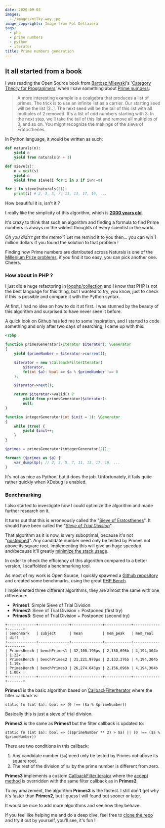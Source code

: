 ```yaml
---
date: 2020-09-03
images: 
  - /images/milky-way.jpg
image_copyrights: Image from Pol Dellaiera
tags:
  - php
  - prime numbers
  - python
  - iterator
title: Prime numbers generation
---
```


## It all started from a book

I was reading the Open Source book from [Bartosz Milewski][bartosz website]'s '[Category Theory for Programmers][Category theory for programmers]' when I saw something about
[Prime numbers][prime number wikipedia]:

> A more interesting example is a coalgebra that produces a list of
> primes. The trick is to use an infinite list as a carrier. Our starting
> seed will be the list [2..]. The next seed will be the tail
> of this list with all multiples of 2 removed. It's a list of odd numbers
> starting with 3. In the next step, we'll take the tail of this list and
> remove all multiples of 3, and so on. You might recognize the makings of
> the sieve of Eratosthenes.

In Python language, it would be written as such:

```python
def naturals(n):
    yield n
    yield from naturals(n + 1)

def sieve(s):
    n = next(s)
    yield n
    yield from sieve(i for i in s if i%n!=0)

for i in sieve(naturals(2)):
    print(i) # 2, 3, 5, 7, 11, 13, 17, 19, ... 
```

How beautiful it is, isn't it ?

I really like the simplicity of this algorithm, which is [**2000 years old**][sieve of eratosthenes].

It's crazy to think that such an algorithm and finding a formula to find Prime numbers is always on the wildest thoughts
of every scientist in the world.

_Oh you didn't get the memo_ ? Let me remind it to you then... you can win 1 million dollars if you found the solution
to that problem !

Finding how Prime numbers are distributed across Naturals is one of the [Millenium Prize problems][millenium prizes],
if you find it too easy, you can pick another one. Cheers.

### How about in PHP ?

I just did a huge refactoring in [loophp/collection][loophp/collection github] and I know that PHP is not the best
language for this thing, but I wanted to try, you know, just to check if this is possible and compare it with the
Python syntax.

At first, I had no idea on how to do it at first. I was stunned by the beauty of this algorithm and surprised to have
never seen it before.

A quick look on Github has led me to some inspiration, and I started to code something and only after two days of
searching, I came up with this:

```php
<?php 

function primesGenerator(\Iterator $iterator): \Generator
{
    yield $primeNumber = $iterator->current();

    $iterator = new \CallbackFilterIterator(
        $iterator,
        fn(int $a): bool => $a % $primeNumber !== 0
    );

    $iterator->next();

    return $iterator->valid() ?
        yield from primesGenerator($iterator):
        null;
}

function integerGenerator(int $init = 1): \Generator
{
    while (true) {
        yield $init++;
    }
}

$primes = primesGenerator(integerGenerator(2));

foreach ($primes as $p) {
    var_dump($p); // 2, 3, 5, 7, 11, 13, 17, 19, ...
}
```

It's not as nice as Python, but it does the job. Unfortunately, it fails quite rather quickly when XDebug is enabled.

### Benchmarking

I also started to investigate how I could optimize the algorithm and made further research on it.

It turns out that this is erroneously called the "[Sieve of Eratosthenes][sieve of eratosthenes]".
It should have been called the "_[Sieve of Trial Division][trial division wikipedia]_".

That algorithm as it is now, is very suboptimal, because it's not "[postponed][postponed sieve]".
Any candidate number need only be tested by Primes not above its square root.
Implementing this will give an huge speedup and/because it'll greatly [minimize the stack usage][minimize the stack usage].

In order to check the efficiency of this algorithm compared to a better version, I scaffolded a benchmarking tool.

As most of my work is Open Source, I quickly spawned a [Github repository][github repository] and created some
benchmarks, using the great [PHP Bench][phpbench/phpbench github].

I implemented three different algorithms, they are almost the same with one difference:

* **Primes1**: Simple Sieve of Trial Division
* **Primes2**: Sieve of Trial Division + Postponed (first try)
* **Primes3**: Sieve of Trial Division + Postponed (second try)

```
+-------------+--------------+--------------+------------+------------+-------+
| benchmark   | subject      | mean         | mem_peak   | mem_real   | diff  |
+-------------+--------------+--------------+------------+------------+-------+
| PrimesBench | benchPrimes1 | 32,100.196μs | 2,130,696b | 4,194,304b | 1.22x |
| PrimesBench | benchPrimes2 | 31,221.970μs | 2,133,376b | 4,194,304b | 1.19x |
| PrimesBench | benchPrimes3 | 26,274.643μs | 2,156,096b | 4,194,304b | 1.00x |
+-------------+--------------+--------------+------------+------------+-------+
```

**Primes1** is the basic algorithm based on [CallbackFilterIterator][CallbackFilterIterator] where the filter callback
is: 

```
static fn (int $a): bool => (0 !== ($a % $primeNumber))
```

Basically this is just a sieve of trial division.

**Primes2** is the same as **Primes1** but the filter callback is updated to: 

```
static fn (int $a): bool => (($primeNumber ** 2) > $a) || (0 !== ($a % $primeNumber))
```

There are two conditions in this callback:

1. Any candidate number (`$a`) need only be tested by Primes not above its square root.
2. The rest of the division of `$a` by the prime number is different from zero.

**Primes3** implements a custom [CallbackFilterIterator][CallbackFilterIterator] where the [accept method][accept method]
is overridden with the same filter callback as in **Primes2**.

To my amazement, the algorithm **Primes3** is the fastest. I still don't get why it's faster than **Primes2**, but I
guess I will found out sooner or later.

It would be nice to add more algorithms and see how they behave.

If you feel like helping me and do a deep dive, feel free to [clone the repo][github repository] and try it out by
yourself, you'll see, it's fun !

[bartosz website]: https://bartoszmilewski.com/
[Category theory for programmers]: https://github.com/hmemcpy/milewski-ctfp-pdf
[sieve of eratosthenes]: https://en.wikipedia.org/wiki/Sieve_of_Eratosthenes
[postponed sieve]: http://stackoverflow.com/a/8871918/849891
[minimize the stack usage]: http://stackoverflow.com/a/14821313/849891
[millenium prizes]: https://en.wikipedia.org/wiki/Millennium_Prize_Problems
[github repository]: https://github.com/drupol/primes-bench/
[CallbackFilterIterator]: https://www.php.net/manual/en/class.callbackfilteriterator.php
[accept method]: https://www.php.net/manual/en/callbackfilteriterator.accept.php
[trial division wikipedia]: https://en.wikipedia.org/wiki/Trial_division
[prime number wikipedia]: https://en.wikipedia.org/wiki/Prime_number
[loophp/collection github]: https://github.com/loophp/collection/
[phpbench/phpbench github]: https://github.com/phpbench/phpbench
